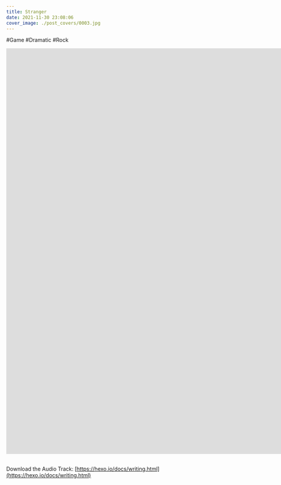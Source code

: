 ```yaml
---
title: Stranger
date: 2021-11-30 23:08:06
cover_image: ./post_covers/0003.jpg
---
```

#Game #Dramatic #Rock

<div class="video-container">
    <iframe width="1920" height="1080" src="https://www.youtube.com/embed/wwsYVxOPHTg" frameborder="0" allowfullscreen>
    </iframe>
</div>
<br>

Download the Audio Track: [https://hexo.io/docs/writing.html](https://hexo.io/docs/writing.html)

